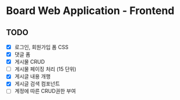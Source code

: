 # Board Web Application - Frontend

## TODO

-   [x] 로그인, 회원가입 폼 CSS
-   [x] 댓글 폼
-   [x] 게시물 CRUD
-   [ ] 게시물 페이징 처리 (15 단위)
-   [x] 게시글 내용 개행
-   [x] 게시글 검색 컴포넌트
-   [ ] 계정에 따른 CRUD권한 부여
